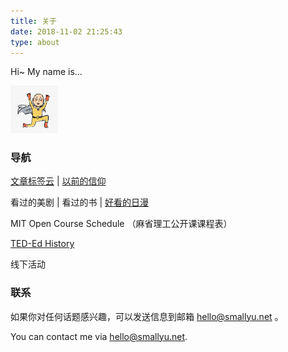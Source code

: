 ```yaml
---
title: 关于
date: 2018-11-02 21:25:43
type: about
---
```


Hi~ My name is...

<img src="img/avatar.jpg" 
  width="15%" 
  style="margin-left:0;" 
  class="no-shadow">

### 导航

[文章标签云](/tags) | [以前的信仰](/pages/said-before)

看过的美剧
| 看过的书
| [好看的日漫](/pages/tv-jp)

MIT Open Course Schedule （麻省理工公开课课程表）

[TED-Ed History](/pages/ted-ed-history)

线下活动

### 联系

如果你对任何话题感兴趣，可以发送信息到邮箱 hello@smallyu.net 。

You can contact me via hello@smallyu.net.

